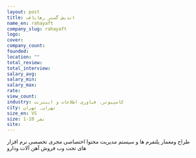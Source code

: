 ```yaml
---
layout: post
title: اندیش گستر رهایافت
name_en: rahayaft
company_slug: rahayaft
logo: 
cover: 
company_count:
founded:
location: ""
total_review: 
total_interview: 
salary_avg: 
salary_min: 
salary_max: 
rate: 
view_count: 
industry: کامپیوتر، فناوری اطلاعات و اینترنت
city: تهران, تهران
size_en: VS
size: 1-10 نفر
site: 
---
```


طراح ومعمار پلتفرم ها و سیستم مدیریت محتوا اختصاصی
مجری تخصصی نرم افزار های تحت وب فروش آهن آلات ودارو
